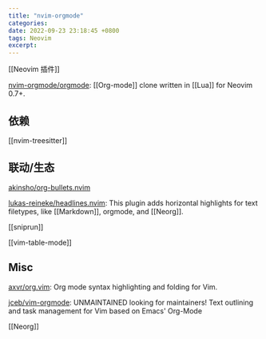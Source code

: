 ```yaml
---
title: "nvim-orgmode"
categories: 
date: 2022-09-23 23:18:45 +0800
tags: Neovim
excerpt: 
---
```


[[Neovim 插件]]

[nvim-orgmode/orgmode](https://github.com/nvim-orgmode/orgmode): [[Org-mode]] clone written in [[Lua]] for Neovim 0.7+.

## 依赖

[[nvim-treesitter]]


## 联动/生态

[akinsho/org-bullets.nvim](https://github.com/akinsho/org-bullets.nvim)

[lukas-reineke/headlines.nvim](https://github.com/lukas-reineke/headlines.nvim): This plugin adds horizontal highlights for text filetypes, like [[Markdown]], orgmode, and [[Neorg]].

[[sniprun]]

[[vim-table-mode]]





## Misc


[axvr/org.vim](https://github.com/axvr/org.vim): Org mode syntax highlighting and folding for Vim.

[jceb/vim-orgmode](https://github.com/jceb/vim-orgmode): UNMAINTAINED looking for maintainers! Text outlining and task management for Vim based on Emacs' Org-Mode


[[Neorg]]








